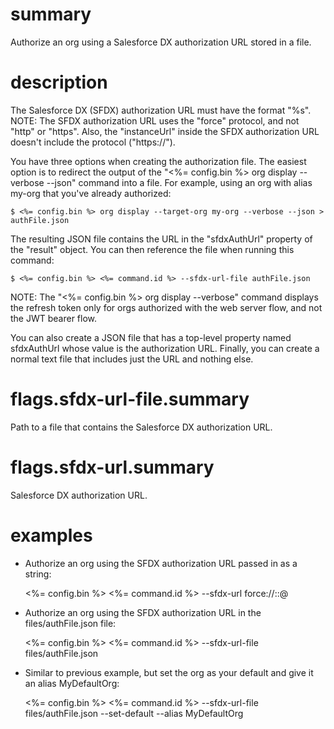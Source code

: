 # summary

Authorize an org using a Salesforce DX authorization URL stored in a file.

# description

The Salesforce DX (SFDX) authorization URL must have the format "%s". NOTE: The SFDX authorization URL uses the "force" protocol, and not "http" or "https". Also, the "instanceUrl" inside the SFDX authorization URL doesn't include the protocol ("https://").

You have three options when creating the authorization file. The easiest option is to redirect the output of the "<%= config.bin %> org display --verbose --json" command into a file. For example, using an org with alias my-org that you've already authorized:

    $ <%= config.bin %> org display --target-org my-org --verbose --json > authFile.json

The resulting JSON file contains the URL in the "sfdxAuthUrl" property of the "result" object. You can then reference the file when running this command:

    $ <%= config.bin %> <%= command.id %> --sfdx-url-file authFile.json

NOTE: The "<%= config.bin %> org display --verbose" command displays the refresh token only for orgs authorized with the web server flow, and not the JWT bearer flow.

You can also create a JSON file that has a top-level property named sfdxAuthUrl whose value is the authorization URL. Finally, you can create a normal text file that includes just the URL and nothing else.

# flags.sfdx-url-file.summary

Path to a file that contains the Salesforce DX authorization URL.

# flags.sfdx-url.summary

Salesforce DX authorization URL.

# examples

- Authorize an org using the SFDX authorization URL passed in as a string:

  <%= config.bin %> <%= command.id %> --sfdx-url force://<clientId>:<clientSecret>:<refreshToken>@<instanceUrl>

- Authorize an org using the SFDX authorization URL in the files/authFile.json file:

  <%= config.bin %> <%= command.id %> --sfdx-url-file files/authFile.json

- Similar to previous example, but set the org as your default and give it an alias MyDefaultOrg:

  <%= config.bin %> <%= command.id %> --sfdx-url-file files/authFile.json --set-default --alias MyDefaultOrg
